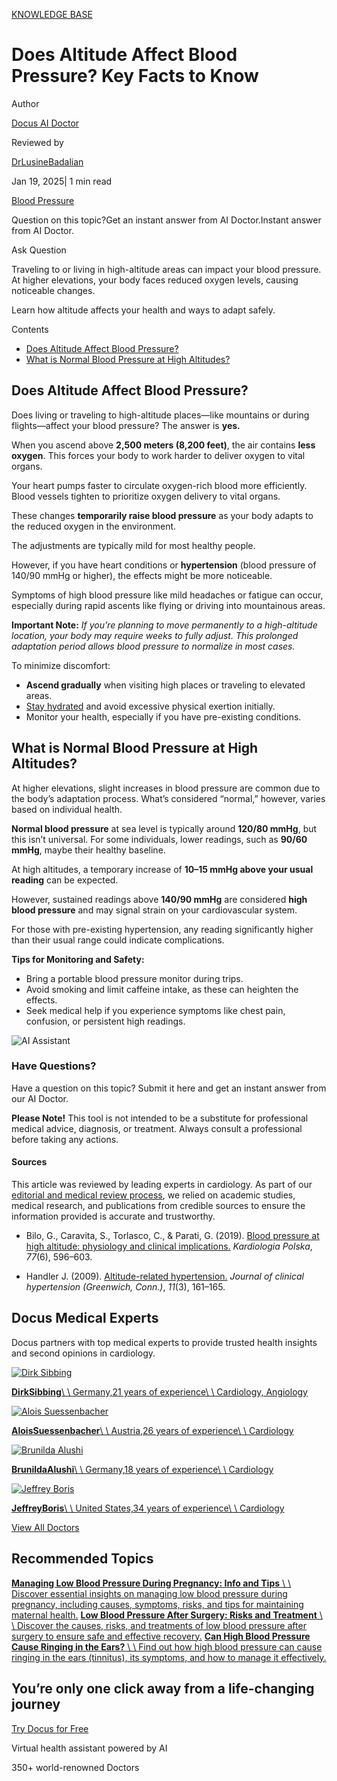 [KNOWLEDGE BASE](https://docus.ai/knowledge-base)

# Does Altitude Affect Blood Pressure? Key Facts to Know

Author

[Docus AI Doctor](https://docus.ai/ai-doctor)

Reviewed by

[DrLusineBadalian](https://docus.ai/author/dr-lusine-badalian)

Jan 19, 2025\| 1 min read

[Blood Pressure](https://docus.ai/tags/blood-pressure)

Question on this topic?Get an instant answer from AI Doctor.Instant answer from AI Doctor.

Ask Question

Traveling to or living in high-altitude areas can impact your blood pressure. At higher elevations, your body faces reduced oxygen levels, causing noticeable changes.

Learn how altitude affects your health and ways to adapt safely.

Contents

- [Does Altitude Affect Blood Pressure?](https://docus.ai/knowledge-base/does-altitude-affect-blood-pressure#does-altitude-affect-blood-pressure)
- [What is Normal Blood Pressure at High Altitudes?](https://docus.ai/knowledge-base/does-altitude-affect-blood-pressure#what-is-normal-blood-pressure-at-high-altitudes)

## Does Altitude Affect Blood Pressure?

Does living or traveling to high-altitude places—like mountains or during flights—affect your blood pressure? The answer is **yes.**

When you ascend above **2,500 meters (8,200 feet)**, the air contains **less oxygen**. This forces your body to work harder to deliver oxygen to vital organs.

Your heart pumps faster to circulate oxygen-rich blood more efficiently. Blood vessels tighten to prioritize oxygen delivery to vital organs.

These changes **temporarily raise blood pressure** as your body adapts to the reduced oxygen in the environment.

The adjustments are typically mild for most healthy people.

However, if you have heart conditions or **hypertension** (blood pressure of 140/90 mmHg or higher), the effects might be more noticeable.

Symptoms of high blood pressure like mild headaches or fatigue can occur, especially during rapid ascents like flying or driving into mountainous areas.

**Important Note:** _If you’re planning to move permanently to a high-altitude location, your body may require weeks to fully adjust. This prolonged adaptation period allows blood pressure to normalize in most cases._

To minimize discomfort:

- **Ascend gradually** when visiting high places or traveling to elevated areas.
- [Stay hydrated](https://docus.ai/symptoms-guide/dehydration-cause-high-blood-pressure) and avoid excessive physical exertion initially.
- Monitor your health, especially if you have pre-existing conditions.

## What is Normal Blood Pressure at High Altitudes?

At higher elevations, slight increases in blood pressure are common due to the body’s adaptation process. What’s considered “normal,” however, varies based on individual health.

**Normal blood pressure** at sea level is typically around **120/80 mmHg**, but this isn’t universal. For some individuals, lower readings, such as **90/60 mmHg**, maybe their healthy baseline.

At high altitudes, a temporary increase of **10–15 mmHg above your usual reading** can be expected.

However, sustained readings above **140/90 mmHg** are considered **high blood pressure** and may signal strain on your cardiovascular system.

For those with pre-existing hypertension, any reading significantly higher than their usual range could indicate complications.

**Tips for Monitoring and Safety:**

- Bring a portable blood pressure monitor during trips.
- Avoid smoking and limit caffeine intake, as these can heighten the effects.
- Seek medical help if you experience symptoms like chest pain, confusion, or persistent high readings.

![AI Assistant](https://docus.ai/images/small-assistant.png)

### Have Questions?

Have a question on this topic? Submit it here and get an instant answer from our AI Doctor.

**Please Note!** This tool is not intended to be a substitute for professional medical advice, diagnosis, or treatment. Always consult a professional before taking any actions.

#### Sources

This article was reviewed by leading experts in cardiology. As part of our [editorial and medical review process](https://docus.ai/author), we relied on academic studies, medical research, and publications from credible sources to ensure the information provided is accurate and trustworthy.

- Bilo, G., Caravita, S., Torlasco, C., & Parati, G. (2019). [Blood pressure at high altitude: physiology and clinical implications.](https://journals.viamedica.pl/polish_heart_journal/article/view/83241/62525) _Kardiologia Polska_, _77_(6), 596–603.

- Handler J. (2009). [Altitude-related hypertension.](https://pmc.ncbi.nlm.nih.gov/articles/PMC8673223/#:~:text=Elevated%20BP%20in%20response%20to,2%20acts%20to%20inhibit%20respiration.) _Journal of clinical hypertension (Greenwich, Conn.)_, _11_(3), 161–165.


## Docus Medical Experts

Docus partners with top medical experts to provide trusted health insights and second opinions in cardiology.

[![Dirk Sibbing](https://docus.ai/_next/image?url=https%3A%2F%2Fdocus-live-cms-storage-us.s3.amazonaws.com%2Fnetwork_doctors%2Fprofile_pictures%2F2cb69ecd25b83b7c8a4895ebbc2197a0.jpg&w=3840&q=100)](https://docus.ai/doctors/dirk-sibbing-34)

[**DirkSibbing**\\
\\
Germany,21 years of experience\\
\\
Cardiology, Angiology](https://docus.ai/doctors/dirk-sibbing-34)

[![Alois Suessenbacher](https://docus.ai/_next/image?url=https%3A%2F%2Fdocus-live-cms-storage-us.s3.amazonaws.com%2Fnetwork_doctors%2Fprofile_pictures%2Ff40008f99f365bd7477d4435d0b68851.jpg&w=3840&q=100)](https://docus.ai/doctors/alois-suessenbacher-65)

[**AloisSuessenbacher**\\
\\
Austria,26 years of experience\\
\\
Cardiology](https://docus.ai/doctors/alois-suessenbacher-65)

[![Brunilda Alushi](https://docus.ai/_next/image?url=https%3A%2F%2Fdocus-live-cms-storage-us.s3.amazonaws.com%2Fnetwork_doctors%2Fprofile_pictures%2F44504e3e0a4f1b706d237f15f29fc310.jpg&w=3840&q=100)](https://docus.ai/doctors/brunilda-alushi-74)

[**BrunildaAlushi**\\
\\
Germany,18 years of experience\\
\\
Cardiology](https://docus.ai/doctors/brunilda-alushi-74)

[![Jeffrey Boris](https://docus.ai/_next/image?url=https%3A%2F%2Fdocus-live-cms-storage-us.s3.amazonaws.com%2Fnetwork_doctors%2Fprofile_pictures%2F7dcbd69ef8ce3165b307c9c9ea2fc807.png&w=3840&q=100)](https://docus.ai/doctors/jeffrey-boris-243)

[**JeffreyBoris**\\
\\
United States,34 years of experience\\
\\
Cardiology](https://docus.ai/doctors/jeffrey-boris-243)

[View All Doctors](https://docus.ai/doctors)

## Recommended Topics

[**Managing Low Blood Pressure During Pregnancy: Info and Tips** \\
\\
Discover essential insights on managing low blood pressure during pregnancy, including causes, symptoms, risks, and tips for maintaining maternal health.](https://docus.ai/knowledge-base/managing-low-blood-pressure-during-pregnancy) [**Low Blood Pressure After Surgery: Risks and Treatment** \\
\\
Discover the causes, risks, and treatments of low blood pressure after surgery to ensure safe and effective recovery.](https://docus.ai/knowledge-base/low-blood-pressure-after-surgery) [**Can High Blood Pressure Cause Ringing in the Ears?** \\
\\
Find out how high blood pressure can cause ringing in the ears (tinnitus), its symptoms, and how to manage it effectively.](https://docus.ai/knowledge-base/high-blood-pressure-ringing-ears)

## You’re only one click away from a life-changing journey

[Try Docus for Free](https://my.docus.ai/auth/signup)

Virtual health assistant powered by AI

350+ world-renowned Doctors